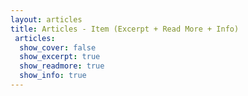 ```yaml
---
layout: articles
title: Articles - Item (Excerpt + Read More + Info)
 articles:
  show_cover: false
  show_excerpt: true
  show_readmore: true
  show_info: true
---	
```

